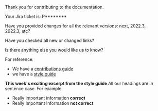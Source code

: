 Thank you for contributing to the documentation.

Your Jira ticket is:
P********

Have you provided changes for all the relevant versions: next, 2022.3, 2022.3, etc?
<!--- Yes / No -->

Have you checked all new or changed links?
<!--- Yes / No -->

Is there anything else you would like us to know?
<!--- Yes / No -->

For reference: 

- We have a [contributions guide](https://www.notion.so/genesisglobal/Contributing-new-documentation-75953fb245f246ff872789035451a0c4) 
- we have a [style guide](https://www.notion.so/genesisglobal/Documentation-style-guide-5b04ec6fe12f4262b90d192effd8059b) 

**This week's exciting excerpt from the style guide**
All our headings are in sentence case. For example:
- Really important information    **correct**
- Really Important Information    **not correct**

